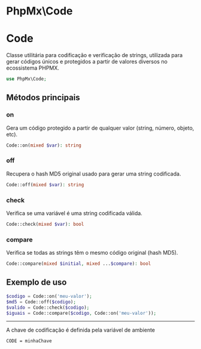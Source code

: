 # PhpMx\Code

# Code

Classe utilitária para codificação e verificação de strings, utilizada para gerar códigos únicos e protegidos a partir de valores diversos no ecossistema PHPMX.

```php
use PhpMx\Code;
```

## Métodos principais

### on

Gera um código protegido a partir de qualquer valor (string, número, objeto, etc).

```php
Code::on(mixed $var): string
```

### off

Recupera o hash MD5 original usado para gerar uma string codificada.

```php
Code::off(mixed $var): string
```

### check

Verifica se uma variável é uma string codificada válida.

```php
Code::check(mixed $var): bool
```

### compare

Verifica se todas as strings têm o mesmo código original (hash MD5).

```php
Code::compare(mixed $initial, mixed ...$compare): bool
```

## Exemplo de uso

```php
$codigo = Code::on('meu-valor');
$md5 = Code::off($codigo);
$valido = Code::check($codigo);
$iguais = Code::compare($codigo, Code::on('meu-valor'));
```

---

A chave de codificação é definida pela variável de ambiente

```
CODE = minhaChave
```

